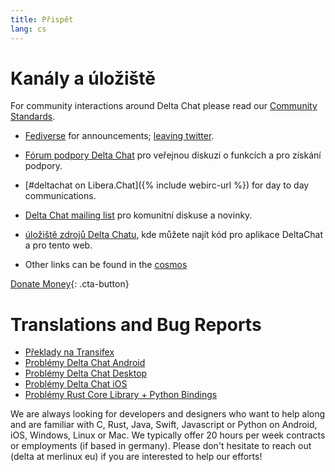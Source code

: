 ```yaml
---
title: Přispět
lang: cs
---
```


# Kanály a úložiště

For community interactions around Delta Chat please read our [Community Standards](community-standards).

- [Fediverse](https://chaos.social/web/@delta) for announcements;
  [leaving twitter](https://twitter.com/delta_chat/status/1603771336060436483).

- [Fórum podpory Delta Chat](https://support.delta.chat) pro veřejnou
diskuzi o funkcích a pro získání podpory.

- [#deltachat on Libera.Chat]({% include webirc-url %}) for day to day communications.

- [Delta Chat mailing list](https://lists.codespeak.net/postorius/lists/delta.codespeak.net/) 
pro komunitní diskuse a novinky.

- [úložiště zdrojů Delta Chatu](https://github.com/deltachat/), kde můžete 
najít kód pro aplikace DeltaChat a pro tento web.
  
- Other links can be found in the [cosmos](https://cosmos.delta.chat)

[Donate Money](donate){: .cta-button}

# Translations and Bug Reports

- [Překlady na Transifex](https://www.transifex.com/delta-chat/public/)
- [Problémy Delta Chat Android](https://github.com/deltachat/deltachat-android/issues)
- [Problémy Delta Chat Desktop](https://github.com/deltachat/deltachat-desktop/issues)
- [Problémy Delta Chat iOS](https://github.com/deltachat/deltachat-ios/issues)
- [Problémy Rust Core Library + Python Bindings](https://github.com/deltachat/deltachat-core-rust/issues)

We are always looking for developers and designers who want to help along and are familiar with 
C, Rust, Java, Swift, Javascript or Python on Android, iOS, Windows, Linux or Mac.
We typically offer 20 hours per week contracts or employments (if based in germany). 
Please don't hesitate to reach out (delta at merlinux eu) if you are interested to help our efforts!